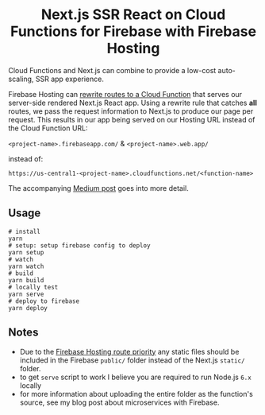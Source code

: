 <div align="center">

# Next.js SSR React on Cloud Functions for Firebase with Firebase Hosting

</div>

Cloud Functions and Next.js can combine to provide a low-cost auto-scaling, SSR app experience.

Firebase Hosting can [rewrite routes to a Cloud Function][function-rewrites] that serves our server-side rendered Next.js React app. Using a rewrite rule that catches **all** routes, we pass the request information to Next.js to produce our page per request. This results in our app being served on our Hosting URL instead of the Cloud Function URL:

`<project-name>.firebaseapp.com/` & `<project-name>.web.app/`

instead of:

`https://us-central1-<project-name>.cloudfunctions.net/<function-name>`

The accompanying [Medium post][medium-nextjs] goes into more detail.

## Usage

```shell
# install
yarn
# setup: setup firebase config to deploy
yarn setup
# watch
yarn watch
# build
yarn build
# locally test
yarn serve
# deploy to firebase
yarn deploy
```

## Notes

- Due to the [Firebase Hosting route priority][fb-route-priority] any static files should be included in the Firebase `public/` folder instead of the Next.js `static/` folder.
- to get `serve` script to work I believe you are required to run Node.js `6.x` locally
- for more information about uploading the entire folder as the function's source, see my blog post about microservices with Firebase.

[function-rewrites]: https://firebase.google.com/docs/hosting/full-config#section-rewrites
[fb-route-priority]: https://firebase.google.com/docs/hosting/full-config#hosting_priority_order
[medium-nextjs]: https://medium.com/@jthegedus/table-of-contents-ec337953b39b
[nextjs]: https://nextjs.org/
